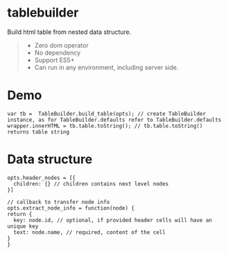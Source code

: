 # tablebuilder
Build html table from nested data structure.

 >- Zero dom operator
 >- No dependency
 >- Support ES5+
 >- Can run in any environment, including server side.
 
 # Demo
 ```
 var tb =  TableBuilder.build_table(opts); // create TableBuilder instance, as for TableBuilder.defaults refer to TableBuilder.defaults
 wrapper.innerHTML = tb.table.toString(); // tb.table.toString() returns table string
 ```
 # Data structure
 ```
 opts.header_nodes = [{
   children: {} // children contains next level nodes
 }]
 
// callback to transfer node info 
opts.extract_node_info = function(node) {
 return {
   key: node.id, // optional, if provided header cells will have an unique key
   text: node.name, // required, content of the cell
 }
}

```
